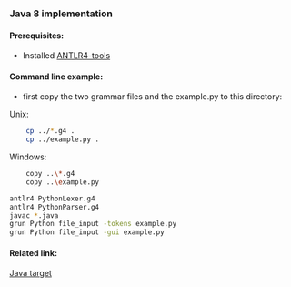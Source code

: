 ### Java 8 implementation

#### Prerequisites:
- Installed [ANTLR4-tools](https://github.com/antlr/antlr4/blob/master/doc/getting-started.md#getting-started-the-easy-way-using-antlr4-tools)


#### Command line example:
- first copy the two grammar files and the example.py to this directory:

Unix:
```bash
    cp ../*.g4 .
    cp ../example.py .
```

Windows:
```bash
    copy ..\*.g4
    copy ..\example.py
```

```bash
antlr4 PythonLexer.g4
antlr4 PythonParser.g4
javac *.java
grun Python file_input -tokens example.py
grun Python file_input -gui example.py
```

 
#### Related link:
[Java target](https://github.com/antlr/antlr4/blob/master/doc/java-target.md)
